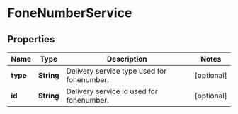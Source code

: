 
# FoneNumberService

## Properties
Name | Type | Description | Notes
------------ | ------------- | ------------- | -------------
**type** | **String** | Delivery service type used for fonenumber. |  [optional]
**id** | **String** | Delivery service id used for fonenumber. |  [optional]



